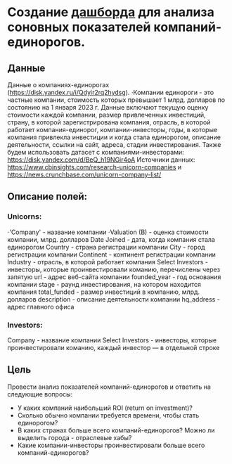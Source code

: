 # Создание [дашборда](https://public.tableau.com/views/Unicorns_16791633199530/Dashboard1?:language=en-US&:sid=FC34DAC2FE14440A8EBE6CBAC9602269-0:0&:redirect=auth&:display_count=n&:origin=viz_share_link) для анализа соновных показателей компаний-единорогов.
  
## Данные
Данные о компаниях-единорогах (https://disk.yandex.ru/i/Qdyir2rq2hydsg). 
⋅Компании единороги - это частные компании, стоимость которых превышает 1 млрд. долларов по состоянию на 1 января 2023 г. Данные включают текущую оценку стоимости каждой компании, размер привлеченных инвестиций, страну, в которой зарегистрирована компания, отрасль, в которой работает компания-единорог, компании-инвесторы, годы, в которые компания привлекла инвестиции и когда стала единорогом, описание деятельности, ссылки на сайт, адреса, стадии инвестирования.
Также будем использовать датасет с компаниями-инвесторами: https://disk.yandex.com/d/BeQ_h19NGir4oA
Источники данных: https://www.cbinsights.com/research-unicorn-companies и https://news.crunchbase.com/unicorn-company-list/

## Описание полей:

### Unicorns: 
⋅'Company' - название компании 
⋅Valuation (B) - оценка стоимости компании, млрд. долларов 
Date Joined - дата, когда компания стала единорогом 
Country - страна регистрации компании 
City - город регистрации компании 
Continent - континент регистрации компании 
Industry - отрасль, в которой работает компания 
Select Investors - инвесторы, которые проинвестировали команию, перечислены через запятую 
url - адрес веб-сайта компании 
founded_year - год основания компании 
stage - раунд инвестирования, на котором находится компания 
total_funded - размер инвестиций в компанию, млрд. долларов 
description - описание деятельности компании 
hq_address - адрес главного офиса

### Investors: 
Company - название компании 
Select Investors - инвесторы, которые проинвестировали команию, каждый инвестор — в отдельной строке

## Цель
Провести анализ показателей компаний-единорогов и ответить на следующие вопросы:

- У каких компаний наибольший ROI (return on investment)?
- Сколько обычно компании требуется времени, чтобы стать единорогом?
- В каких странах больше всего компаний-единорогов? Можно ли выделить города - отраслевые хабы?
- Какие компании-инвесторы проинвестировали больше всего компаний-единорогов?
